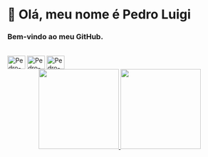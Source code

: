 # 👋 Olá, meu nome é Pedro Luigi

###  Bem-vindo ao meu GitHub.

<div style="display: inline_block"><br>
  <img align="center" alt="Pedro-Android" height="30" width="40" src="https://cdn.icon-icons.com/icons2/673/PNG/512/Android_icon-icons.com_60488.png">
  <img align="center" alt="Pedro-Kotlin" height="30" width="40" src="https://cdn.icon-icons.com/icons2/2107/PNG/512/file_type_kotlin_icon_130487.png">
  <img align="center" alt="Pedro-AS" height="30" width="40" src="https://cdn.icon-icons.com/icons2/3053/PNG/512/android_studio_alt_macos_bigsur_icon_190394.png">
</div>

<div align="center">
  <a href="https://github.com/Pedro-Luigi">
  <img height="180em" src="https://github-readme-stats.vercel.app/api?username=Pedro-Luigi&show_icons=true&theme=dracula&include_all_commits=true&count_private=true"/>
  <img height="180em" src="https://github-readme-stats.vercel.app/api/top-langs/?username=Pedro-Luigi&layout=compact&langs_count=7&theme=dracula"/>
</div>
  



